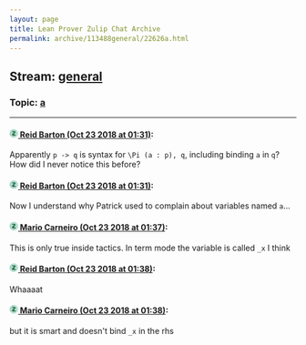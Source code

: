 ```yaml
---
layout: page
title: Lean Prover Zulip Chat Archive 
permalink: archive/113488general/22626a.html
---
```


## Stream: [general](index.html)
### Topic: [a](22626a.html)

---

#### [![Click to go to Zulip](../../assets/img/zulip2.png) Reid Barton (Oct 23 2018 at 01:31)](https://leanprover.zulipchat.com/#narrow/stream/113488-general/topic/a/near/136303776):
Apparently `p -> q` is syntax for `\Pi (a : p), q`, including binding `a` in `q`? How did I never notice this before?

#### [![Click to go to Zulip](../../assets/img/zulip2.png) Reid Barton (Oct 23 2018 at 01:31)](https://leanprover.zulipchat.com/#narrow/stream/113488-general/topic/a/near/136303785):
Now I understand why Patrick used to complain about variables named `a`...

#### [![Click to go to Zulip](../../assets/img/zulip2.png) Mario Carneiro (Oct 23 2018 at 01:37)](https://leanprover.zulipchat.com/#narrow/stream/113488-general/topic/a/near/136304067):
This is only true inside tactics. In term mode the variable is called `_x` I think

#### [![Click to go to Zulip](../../assets/img/zulip2.png) Reid Barton (Oct 23 2018 at 01:38)](https://leanprover.zulipchat.com/#narrow/stream/113488-general/topic/a/near/136304120):
Whaaaat

#### [![Click to go to Zulip](../../assets/img/zulip2.png) Mario Carneiro (Oct 23 2018 at 01:38)](https://leanprover.zulipchat.com/#narrow/stream/113488-general/topic/a/near/136304130):
but it is smart and doesn't bind `_x` in the rhs

